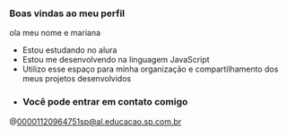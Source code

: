 ### Boas vindas ao meu perfil 

ola meu nome e mariana

- Estou estudando no alura
- Estou me desenvolvendo na linguagem JavaScript
- Utilizo esse espaço para minha organização e compartilhamento dos meus projetos desenvolvidos
- ### Você pode entrar em contato comigo 

@00001120964751sp@al.educacao.sp.com.br
